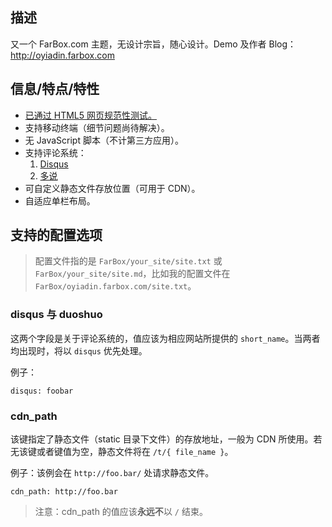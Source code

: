 ## 描述 ##

又一个 FarBox.com 主题，无设计宗旨，随心设计。Demo 及作者 Blog：http://oyiadin.farbox.com

## 信息/特点/特性 ##

* [已通过 HTML5 网页规范性测试。](http://validator.w3.org/check?uri=oyiadin.farbox.com)
* 支持移动终端（细节问题尚待解决）。
* 无 JavaScript 脚本（不计第三方应用）。
* 支持评论系统：
    1. [Disqus](http://disqus.com/)
    2. [多说](http://duoshuo.com/)
* 可自定义静态文件存放位置（可用于 CDN）。
* 自适应单栏布局。

## 支持的配置选项 ##

> 配置文件指的是 `FarBox/your_site/site.txt` 或 `FarBox/your_site/site.md`，比如我的配置文件在 `FarBox/oyiadin.farbox.com/site.txt`。

### disqus 与 duoshuo ###

这两个字段是关于评论系统的，值应该为相应网站所提供的 `short_name`。当两者均出现时，将以 `disqus` 优先处理。

例子：

```text
disqus: foobar
```

### cdn_path ###

该键指定了静态文件（static 目录下文件）的存放地址，一般为 CDN 所使用。若无该键或者键值为空，静态文件将在 `/t/{ file_name }`。

例子：该例会在 `http://foo.bar/` 处请求静态文件。

```text
cdn_path: http://foo.bar
```

> 注意：cdn_path 的值应该**永远不**以 `/` 结束。

